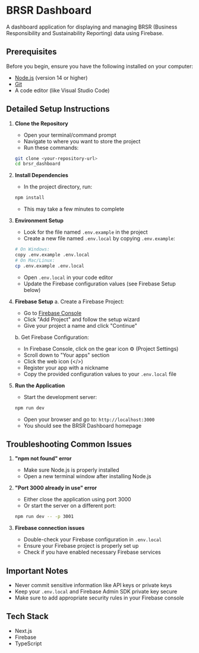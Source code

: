 # BRSR Dashboard

A dashboard application for displaying and managing BRSR (Business Responsibility and Sustainability Reporting) data using Firebase.

## Prerequisites

Before you begin, ensure you have the following installed on your computer:
- [Node.js](https://nodejs.org/) (version 14 or higher)
- [Git](https://git-scm.com/downloads)
- A code editor (like Visual Studio Code)

## Detailed Setup Instructions

1. **Clone the Repository**
   - Open your terminal/command prompt
   - Navigate to where you want to store the project
   - Run these commands:
   ```bash
   git clone <your-repository-url>
   cd brsr_dashboard
   ```

2. **Install Dependencies**
   - In the project directory, run:
   ```bash
   npm install
   ```
   - This may take a few minutes to complete

3. **Environment Setup**
   - Look for the file named `.env.example` in the project
   - Create a new file named `.env.local` by copying `.env.example`:
   ```bash
   # On Windows:
   copy .env.example .env.local
   # On Mac/Linux:
   cp .env.example .env.local
   ```
   - Open `.env.local` in your code editor
   - Update the Firebase configuration values (see Firebase Setup below)

4. **Firebase Setup**
   a. Create a Firebase Project:
      - Go to [Firebase Console](https://console.firebase.google.com)
      - Click "Add Project" and follow the setup wizard
      - Give your project a name and click "Continue"
      
   b. Get Firebase Configuration:
      - In Firebase Console, click on the gear icon ⚙️ (Project Settings)
      - Scroll down to "Your apps" section
      - Click the web icon (</>)
      - Register your app with a nickname
      - Copy the provided configuration values to your `.env.local` file

5. **Run the Application**
   - Start the development server:
   ```bash
   npm run dev
   ```
   - Open your browser and go to: `http://localhost:3000`
   - You should see the BRSR Dashboard homepage

## Troubleshooting Common Issues

1. **"npm not found" error**
   - Make sure Node.js is properly installed
   - Open a new terminal window after installing Node.js

2. **"Port 3000 already in use" error**
   - Either close the application using port 3000
   - Or start the server on a different port:
   ```bash
   npm run dev -- -p 3001
   ```

3. **Firebase connection issues**
   - Double-check your Firebase configuration in `.env.local`
   - Ensure your Firebase project is properly set up
   - Check if you have enabled necessary Firebase services

## Important Notes
- Never commit sensitive information like API keys or private keys
- Keep your `.env.local` and Firebase Admin SDK private key secure
- Make sure to add appropriate security rules in your Firebase console

## Tech Stack
- Next.js
- Firebase
- TypeScript 